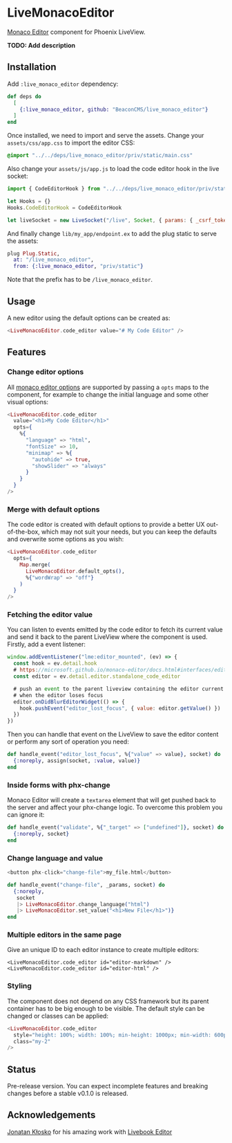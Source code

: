 # LiveMonacoEditor

[Monaco Editor](https://microsoft.github.io/monaco-editor/) component for Phoenix LiveView.

**TODO: Add description**

## Installation

Add `:live_monaco_editor` dependency:

```elixir
def deps do
  [
    {:live_monaco_editor, github: "BeaconCMS/live_monaco_editor"}
  ]
end
```

Once installed, we need to import and serve the assets. Change your `assets/css/app.css` to import the editor CSS:

```css
@import "../../deps/live_monaco_editor/priv/static/main.css"
```

Also change your `assets/js/app.js` to load the code editor hook in the live socket:

```js
import { CodeEditorHook } from "../../deps/live_monaco_editor/priv/static/main.js"

let Hooks = {}
Hooks.CodeEditorHook = CodeEditorHook

let liveSocket = new LiveSocket("/live", Socket, { params: { _csrf_token: csrfToken }, hooks: Hooks })
```

And finally change `lib/my_app/endpoint.ex` to add the plug static to serve the assets:

```elixir
plug Plug.Static,
  at: "/live_monaco_editor",
  from: {:live_monaco_editor, "priv/static"}
```

Note that the prefix has to be `/live_monaco_editor`.

## Usage

A new editor using the default options can be created as:

```heex
<LiveMonacoEditor.code_editor value="# My Code Editor" />
```

## Features

### Change editor options

All [monaco editor options](https://microsoft.github.io/monaco-editor/docs.html#interfaces/editor.IStandaloneEditorConstructionOptions.html) are supported by passing a `opts` maps to the component, for example to change the initial language and some other visual options:

```heex
<LiveMonacoEditor.code_editor
  value="<h1>My Code Editor</h1>"
  opts={
    %{
      "language" => "html",
      "fontSize" => 10,
      "minimap" => %{
        "autohide" => true,
        "showSlider" => "always"
      }
    }
  }
/>
```

### Merge with default options

The code editor is created with default options to provide a better UX out-of-the-box, which may not suit your needs, but you can keep the defaults and overwrite some options as you wish:

```heex
<LiveMonacoEditor.code_editor
  opts={
    Map.merge(
      LiveMonacoEditor.default_opts(),
      %{"wordWrap" => "off"}
    )
  }
/>
```

### Fetching the editor value

You can listen to events emitted by the code editor to fetch its current value and send it back to the parent LiveView where the component is used. Firstly, add a event listener:

```javascript
window.addEventListener("lme:editor_mounted", (ev) => {
  const hook = ev.detail.hook
  # https://microsoft.github.io/monaco-editor/docs.html#interfaces/editor.IStandaloneCodeEditor.html
  const editor = ev.detail.editor.standalone_code_editor

  # push an event to the parent liveview containing the editor current value
  # when the editor loses focus
  editor.onDidBlurEditorWidget(() => {
    hook.pushEvent("editor_lost_focus", { value: editor.getValue() })
  })
})
```

Then you can handle that event on the LiveView to save the editor content or perform any sort of operation you need:

```elixir
def handle_event("editor_lost_focus", %{"value" => value}, socket) do
  {:noreply, assign(socket, :value, value)}
end
```

### Inside forms with phx-change

Monaco Editor will create a `textarea` element that will get pushed back to the server and affect your phx-change logic. To overcome this problem you can ignore it:

```elixir
def handle_event("validate", %{"_target" => ["undefined"]}, socket) do
  {:noreply, socket}
end
```

### Change language and value


```heex
<button phx-click="change-file">my_file.html</button>
```

```elixir
def handle_event("change-file", _params, socket) do
  {:noreply,
   socket
   |> LiveMonacoEditor.change_language("html")
   |> LiveMonacoEditor.set_value("<h1>New File</h1>")}
end
```

### Multiple editors in the same page

Give an unique ID to each editor instance to create multiple editors:

```
<LiveMonacoEditor.code_editor id="editor-markdown" />
<LiveMonacoEditor.code_editor id="editor-html" />
```

### Styling

The component does not depend on any CSS framework but its parent container has to be big enough to be visible. The default style can be changed or classes can be applied:

```heex
<LiveMonacoEditor.code_editor
  style="height: 100%; width: 100%; min-height: 1000px; min-width: 600px;"
  class="my-2"
/>
```

## Status

Pre-release version. You can expect incomplete features and breaking changes before a stable v0.1.0 is released.

## Acknowledgements

[Jonatan Kłosko](https://github.com/jonatanklosko) for his amazing work with [Livebook Editor](https://github.com/livebook-dev/livebook/blob/main/assets/js/hooks/cell_editor.js)
